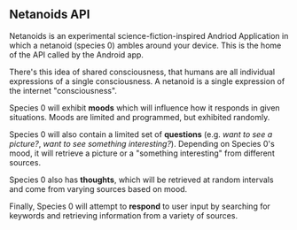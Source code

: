 Netanoids API
---
Netanoids is an experimental science-fiction-inspired Andriod Application in which a netanoid (species 0) ambles around your device. This is the home of the API called by the Android app.

There's this idea of shared consciousness, that humans are all individual expressions of a single consciousness.  A netanoid is a single expression of the internet "consciousness".  

Species 0 will exhibit **moods** which will influence how it responds in given situations.  Moods are limited and programmed, but exhibited randomly.  

Species 0 will also contain a limited set of **questions** (e.g. *want to see a picture?*, *want to see something interesting?*).  Depending on Species 0's mood, it will retrieve a picture or a "something interesting" from different sources.

Species 0 also has **thoughts**, which will be retrieved at random intervals and come from varying sources based on mood.  

Finally, Species 0 will attempt to **respond** to user input by searching for keywords and retrieving information from a variety of sources.
